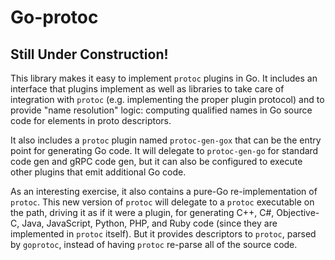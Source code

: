 # Go-protoc

## Still Under Construction!

This library makes it easy to implement `protoc` plugins in Go. It includes an interface that plugins implement
as well as libraries to take care of integration with `protoc` (e.g. implementing the proper plugin protocol) and
to provide "name resolution" logic: computing qualified names in Go source code for elements in proto descriptors.

It also includes a `protoc` plugin named `protoc-gen-gox` that can be the entry point for generating Go code. It
will delegate to `protoc-gen-go` for standard code gen and gRPC code gen, but it can also be configured to execute
other plugins that emit additional Go code.

As an interesting exercise, it also contains a pure-Go re-implementation of `protoc`. This new version of `protoc`
will delegate to a `protoc` executable on the path, driving it as if it were a plugin, for generating C++, C#,
Objective-C, Java, JavaScript, Python, PHP, and Ruby code (since they are implemented in `protoc` itself). But it
provides descriptors to `protoc`, parsed by `goprotoc`, instead of having `protoc` re-parse all of the source code.
